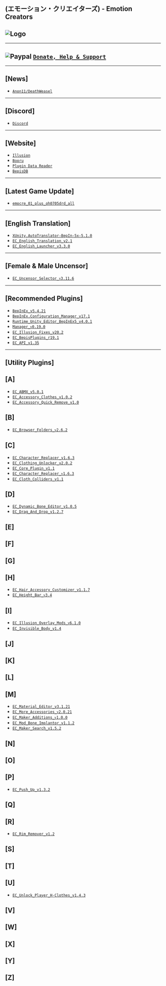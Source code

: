 (エモーション・クリエイターズ) - Emotion Creators
--

![Logo](https://i.imgur.com/h7vJ6Kj.png")
--

---
![Paypal](https://i.imgur.com/3V57ymK.png") [`Donate, Help & Support`](https://paypal.me/PastebinSupport?locale.x=en_US)
--

---
**[News]** 
--
- [`Anon11/DeathWeasel`](https://www.patreon.com/posts/53085409)

---
**[Discord]**
--
- [`Discord`](https://discord.gg/hevygx6)

---
**[Website]**
--
- [`Illusion`](http://www.illusion.jp/preview/emocre/index.php)
- [`Booru`](https://www.patreon.com/posts/30803118)
- [`Plugin Data Reader`](https://plugindatareader.maki0419.com/)
- [`BepisDB`](https://db.bepis.moe/)

---
**[Latest Game Update]**
--
- [`emocre_01_plus_oh0705drd_all`](https://mega.nz/#!ENAmUQSD!oNhEnvwDJeFaPNLyaQPfS3y5R_wyupBkAW6tk_Ox4RA)

---
**[English Translation]**
--
- [`XUnity.AutoTranslator-BepIn-5x-5.1.0`](https://github.com/bbepis/XUnity.AutoTranslator/releases)
- [`EC_English_Translation_v2.1`](https://www.patreon.com/posts/26682716)
- [`EC_English_Launcher_v3.3.0`](https://github.com/IllusionMods/IllusionLaunchers/releases)

---
**[Female & Male Uncensor]**
--
- [`EC_Uncensor_Selector_ᴠ3.11.6`](https://github.com/IllusionMods/KK_Plugins)

---
**[Recommended Plugins]**
--
- [`BepInEx_v5.4.21`](https://github.com/BepInEx/BepInEx/releases)
- [`BepInEx.Configuration_Manager_v17.1`](https://github.com/BepInEx/BepInEx.ConfigurationManager/releases/tag/v16.4)
- [`Runtime_Unity_Editor_BepInEx5_v4.0.1`](https://github.com/ManlyMarco/RuntimeUnityEditor/releases/latest)
- [`Manager_ᴠ0.19.0`](https://github.com/IllusionMods/KKManager/releases)
- [`EC_Illusion_Fixes_v20.2`](https://github.com/IllusionMods/IllusionFixes/releases)
- [`EC_BepisPlugins_r19.1`](https://github.com/IllusionMods/BepisPlugins/releases) 
- [`EC_API_v1.35`](https://github.com/IllusionMods/IllusionModdingAPI/releases)

---
**[Utility Plugins]**
--

[A]
--
- [`EC_ABMX_v5.0.1`](https://github.com/ManlyMarco/ABMX/releases)
- [`EC_Accessory_Clothes_v1.0.2`](https://github.com/IllusionMods/KK_Plugins)
- [`EC_Accessory_Quick_Remove_v1.0`](https://github.com/IllusionMods/KK_Plugins)

[B]
--
- [`EC_Browser_Folders_ᴠ2.6.2`](https://www.patreon.com/posts/40644638)

[C]
--
- [`EC_Character_Replacer_v1.6.3`](https://github.com/IllusionMods/CharacterReplacer/releases)
- [`EC_Clothing_Unlocker_v2.0.2`](https://github.com/IllusionMods/KK_Plugins)
- [`EC_Core_Plugin_v1.1`](https://github.com/ManlyMarco/EC_CorePlugins)
- [`EC_Character_Replacer_ᴠ1.6.3`](https://github.com/IllusionMods/CharacterReplacer/releases)
- [`EC_Cloth_Colliders_v1.1`](https://www.patreon.com/posts/35139324)

[D]
--
- [`EC_Dynamic_Bone_Editor_v1.0.5`](https://github.com/IllusionMods/KK_Plugins)
- [`EC_Drag_And_Drop_v1.2.7`](https://github.com/IllusionMods/DragAndDrop)

[E]
--

[F]
--

[G]
--

[H]
--
- [`EC_Hair_Accessory_Customizer_v1.1.7`](https://github.com/IllusionMods/KK_Plugins)
- [`EC_Height_Bar_ᴠ3.4`](https://www.patreon.com/posts/35859949)

[I]
--
- [`EC_Illusion_Overlay_Mods_ᴠ6.1.0`](https://github.com/ManlyMarco/Illusion-Overlay-Mods/releases/) 
- [`EC_Invisible_Body_v1.4`](https://github.com/IllusionMods/KK_Plugins)

[J]
--

[K]
--

[L]
--

[M]
--
- [`EC_Material_Editor_v3.1.21`](https://github.com/IllusionMods/KK_Plugins)
- [`EC_More_Accessories_ᴠ2.0.21`](https://github.com/jalil49/MoreAccessories/releases)
- [`EC_Maker_Additions_ᴠ1.0.0`](https://github.com/Mantas-2155X/MakerAdditions)
- [`EC_Mod_Bone_Implantor_v1.1.2`](https://github.com/IllusionMods/ModBoneImplantor)
- [`EC_Maker_Search_v1.5.2`](https://github.com/Mantas-2155X/MakerSearch)

[N]
-- 

[O]
--

[P]
--
- [`EC_Push_Up_v1.3.2`](https://github.com/IllusionMods/KK_Plugins)

[Q]
--

[R]
--
- [`EC_Rim_Remover_v1.2`](https://github.com/IllusionMods/RimRemover)

[S]
--

[T]
--

[U]
--
- [`EC_Unlock_Player_H-Clothes_v1.4.3`](https://github.com/Mantas-2155X/UnlockPlayerHClothes/releases)

[V]
--

[W]
--

[X]
--

[Y]
--

[Z]
--
